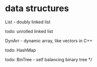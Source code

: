 # data structures

List - doubly linked list

todo: unrolled linked list

DynArr - dynamic array, like vectors in C++

todo: HashMap

todo: BinTree - self balancing binary tree */
